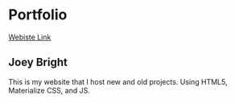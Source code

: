 # Portfolio
[Webiste Link](jbrightcreative.com)

## Joey Bright

This is my website that I host new and old projects.
Using HTML5, Materialize CSS, and JS.
